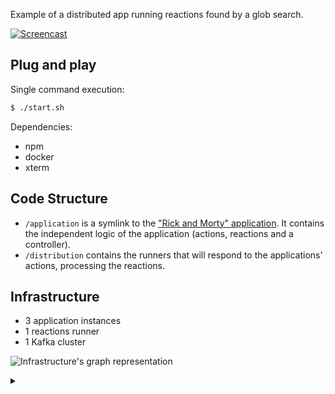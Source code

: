 Example of a distributed app running reactions found by a glob search.

[![Screencast](https://j.gifs.com/9Q7OjP.gif)](https://j.gifs.com/gLV6M6.gif)

## Plug and play

Single command execution:

```bash
$ ./start.sh
```

Dependencies:

* npm
* docker
* xterm

## Code Structure

* `/application` is a symlink to the ["Rick and Morty" application](../.rick-morty-application). It contains the independent logic of the application (actions, reactions and a controller).
* `/distribution` contains the runners that will respond to the applications' actions, processing the reactions.

## Infrastructure

* 3 application instances
* 1 reactions runner
* 1 Kafka cluster

![Infrastructure's graph representation](https://g.gravizo.com/source/svg/custom_mark?https%3A%2F%2Frawgit.com%2FQuadric%2Fradiaction%2Fmaster%2Fexamples%2Fwith-glob-loader%2FREADME.md)
<details> 
<summary></summary>
custom_mark
digraph G {
  subgraph cluster_0 {
    style=filled;
    color="#ffaa00";
    node [style=filled,color=white];
    a0
    a1
    label = "process #1\n[distribution]";
  }
  subgraph cluster_1 {
    color=blue
    node [style=filled,shape=rectangle];
    b0
    b1
    b2
    b3
    label = "message broker";
  }
  subgraph cluster_2 {
    style=filled;
    color="#aaaaff"
    node [style=filled,color=white];
    c0
    c1
    label = "process #2\n[application]";
  }
  subgraph cluster_3 {
    style=filled;
    color="#aaffaa"
    node [style=filled,color=white];
    d0
    d1
    label = "process #3\n[application]";
  }
  subgraph cluster_4 {
    style=filled;
    color="#ffaaaa"
    node [style=filled,color=white];
    e0
    e1
    label = "process #4\n[application]";
  }
  start[label="start.sh",color=transparent]
  a0[label=<buySauce<br /><font color="#aaaaaa">( reaction )</font>>]
  b0[label="rick-morty__BUY_SAUCE"]
  c0[label=<buySauce<br /><font color="#aaaaaa">( action )</font>>]
  d0[label=<buySauce<br /><font color="#aaaaaa">( action )</font>>]
  e0[label=<buySauce<br /><font color="#aaaaaa">( action )</font>>]
  a1[label=<bringToFamilyTherapy<br /><font color="#aaaaaa">( reaction )</font>>]
  b1[label="rick-morty__BRING_TO_FAMILY_THERAPY"]
  c1[label=<bringToFamilyTherapy<br /><font color="#aaaaaa">( action )</font>>]
  d1[label=<bringToFamilyTherapy<br /><font color="#aaaaaa">( action )</font>>]
  e1[label=<bringToFamilyTherapy<br /><font color="#aaaaaa">( action )</font>>]
  b2[label="rick-morty__BUY_SAUCE.output"]
  b3[label="rick-morty__BRING_TO_FAMILY_THERAPY.output"]
  start -> a0-> a1 [color=transparent];
  start -> b0-> b1 -> b2 -> b3 [color=transparent];
  start -> c0-> c1 [color=transparent];
  start -> d0-> d1 [color=transparent];
  start -> e0-> e1 [color=transparent];
  c0 -> b0 -> a0 -> b2 -> c0 [color="#0000ff"];
  d0 -> b0 -> a0 -> b2 -> d0 [color="#00ff00"]
  e0 -> b0 -> a0 -> b2 -> e0 [color="#ff0000"]
  c1 -> b1 -> a1 -> b3 -> c1 [color="#0000ff"];
  d1 -> b1 -> a1 -> b3 -> d1 [color="#00ff00"]
  e1 -> b1 -> a1 -> b3 -> e1 [color="#ff0000"]
}
custom_mark
</details>